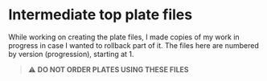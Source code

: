 # Intermediate top plate files
While working on creating the plate files, I made copies of my work in progress in case I wanted to rollback part of it. The files here are numbered by version (progression), starting at 1.

> :warning: **DO NOT ORDER PLATES USING THESE FILES**